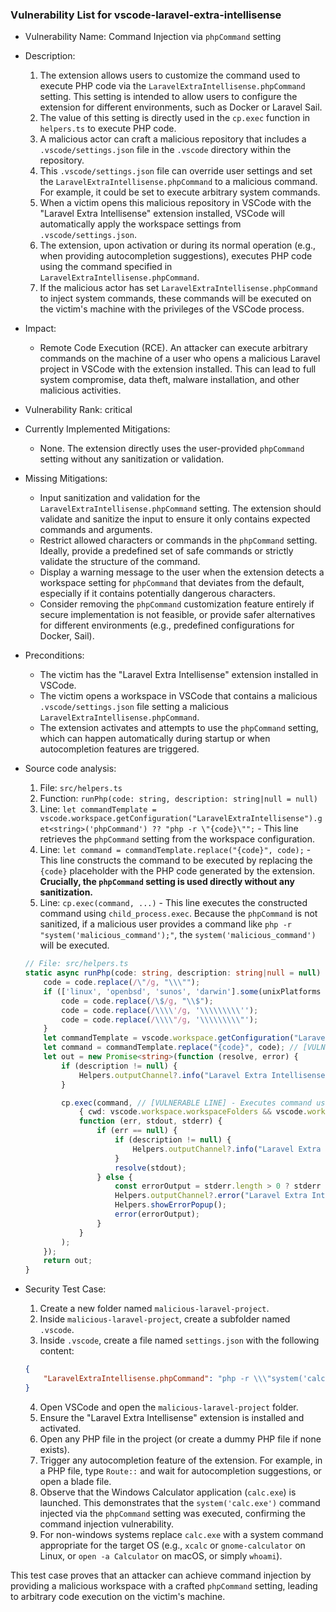 ### Vulnerability List for vscode-laravel-extra-intellisense

* Vulnerability Name: Command Injection via `phpCommand` setting
* Description:
    1. The extension allows users to customize the command used to execute PHP code via the `LaravelExtraIntellisense.phpCommand` setting. This setting is intended to allow users to configure the extension for different environments, such as Docker or Laravel Sail.
    2. The value of this setting is directly used in the `cp.exec` function in `helpers.ts` to execute PHP code.
    3. A malicious actor can craft a malicious repository that includes a `.vscode/settings.json` file in the `.vscode` directory within the repository.
    4. This `.vscode/settings.json` file can override user settings and set the `LaravelExtraIntellisense.phpCommand` to a malicious command. For example, it could be set to execute arbitrary system commands.
    5. When a victim opens this malicious repository in VSCode with the "Laravel Extra Intellisense" extension installed, VSCode will automatically apply the workspace settings from `.vscode/settings.json`.
    6. The extension, upon activation or during its normal operation (e.g., when providing autocompletion suggestions), executes PHP code using the command specified in `LaravelExtraIntellisense.phpCommand`.
    7. If the malicious actor has set `LaravelExtraIntellisense.phpCommand` to inject system commands, these commands will be executed on the victim's machine with the privileges of the VSCode process.
* Impact:
    * Remote Code Execution (RCE). An attacker can execute arbitrary commands on the machine of a user who opens a malicious Laravel project in VSCode with the extension installed. This can lead to full system compromise, data theft, malware installation, and other malicious activities.
* Vulnerability Rank: critical
* Currently Implemented Mitigations:
    * None. The extension directly uses the user-provided `phpCommand` setting without any sanitization or validation.
* Missing Mitigations:
    * Input sanitization and validation for the `LaravelExtraIntellisense.phpCommand` setting. The extension should validate and sanitize the input to ensure it only contains expected commands and arguments.
    * Restrict allowed characters or commands in the `phpCommand` setting. Ideally, provide a predefined set of safe commands or strictly validate the structure of the command.
    * Display a warning message to the user when the extension detects a workspace setting for `phpCommand` that deviates from the default, especially if it contains potentially dangerous characters.
    * Consider removing the `phpCommand` customization feature entirely if secure implementation is not feasible, or provide safer alternatives for different environments (e.g., predefined configurations for Docker, Sail).
* Preconditions:
    * The victim has the "Laravel Extra Intellisense" extension installed in VSCode.
    * The victim opens a workspace in VSCode that contains a malicious `.vscode/settings.json` file setting a malicious `LaravelExtraIntellisense.phpCommand`.
    * The extension activates and attempts to use the `phpCommand` setting, which can happen automatically during startup or when autocompletion features are triggered.
* Source code analysis:
    1. File: `src/helpers.ts`
    2. Function: `runPhp(code: string, description: string|null = null)`
    3. Line: `let commandTemplate = vscode.workspace.getConfiguration("LaravelExtraIntellisense").get<string>('phpCommand') ?? "php -r \"{code}\"";` - This line retrieves the `phpCommand` setting from the workspace configuration.
    4. Line: `let command = commandTemplate.replace("{code}", code);` - This line constructs the command to be executed by replacing the `{code}` placeholder with the PHP code generated by the extension. **Crucially, the `phpCommand` setting is used directly without any sanitization.**
    5. Line: `cp.exec(command, ...)` - This line executes the constructed command using `child_process.exec`. Because the `phpCommand` is not sanitized, if a malicious user provides a command like `php -r "system('malicious_command');"`, the `system('malicious_command')` will be executed.

    ```typescript
    // File: src/helpers.ts
    static async runPhp(code: string, description: string|null = null) : Promise<string> {
        code = code.replace(/\"/g, "\\\"");
        if (['linux', 'openbsd', 'sunos', 'darwin'].some(unixPlatforms => os.platform().includes(unixPlatforms))) {
            code = code.replace(/\$/g, "\\$");
            code = code.replace(/\\\\'/g, '\\\\\\\\\'');
            code = code.replace(/\\\\"/g, '\\\\\\\\\"');
        }
        let commandTemplate = vscode.workspace.getConfiguration("LaravelExtraIntellisense").get<string>('phpCommand') ?? "php -r \"{code}\""; // [VULNERABLE LINE] - Retrieves phpCommand setting
        let command = commandTemplate.replace("{code}", code); // [VULNERABLE LINE] - Constructs command, phpCommand is used directly
        let out = new Promise<string>(function (resolve, error) {
            if (description != null) {
                Helpers.outputChannel?.info("Laravel Extra Intellisense command started: " + description);
            }

            cp.exec(command, // [VULNERABLE LINE] - Executes command using cp.exec
                { cwd: vscode.workspace.workspaceFolders && vscode.workspace.workspaceFolders.length > 0 ? vscode.workspace.workspaceFolders[0].uri.fsPath : undefined },
                function (err, stdout, stderr) {
                    if (err == null) {
                        if (description != null) {
                            Helpers.outputChannel?.info("Laravel Extra Intellisense Resolved: " + description);
                        }
                        resolve(stdout);
                    } else {
                        const errorOutput = stderr.length > 0 ? stderr : stdout;
                        Helpers.outputChannel?.error("Laravel Extra Intellisense Error:\n " + (description ?? '') + '\n\n' + errorOutput);
                        Helpers.showErrorPopup();
                        error(errorOutput);
                    }
                }
            );
        });
        return out;
    }
    ```

* Security Test Case:
    1. Create a new folder named `malicious-laravel-project`.
    2. Inside `malicious-laravel-project`, create a subfolder named `.vscode`.
    3. Inside `.vscode`, create a file named `settings.json` with the following content:
    ```json
    {
        "LaravelExtraIntellisense.phpCommand": "php -r \\\"system('calc.exe');\\\""
    }
    ```
    4. Open VSCode and open the `malicious-laravel-project` folder.
    5. Ensure the "Laravel Extra Intellisense" extension is installed and activated.
    6. Open any PHP file in the project (or create a dummy PHP file if none exists).
    7. Trigger any autocompletion feature of the extension. For example, in a PHP file, type `Route::` and wait for autocompletion suggestions, or open a blade file.
    8. Observe that the Windows Calculator application (`calc.exe`) is launched. This demonstrates that the `system('calc.exe')` command injected via the `phpCommand` setting was executed, confirming the command injection vulnerability.
    9. For non-windows systems replace `calc.exe` with a system command appropriate for the target OS (e.g., `xcalc` or `gnome-calculator` on Linux, or `open -a Calculator` on macOS, or simply `whoami`).

This test case proves that an attacker can achieve command injection by providing a malicious workspace with a crafted `phpCommand` setting, leading to arbitrary code execution on the victim's machine.

